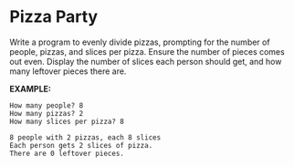 # Pizza Party

Write a program to evenly divide pizzas, prompting for the number of people, pizzas, and slices per pizza. Ensure the number of pieces comes out even. Display the number of slices each person should get, and how many leftover pieces there are.

**EXAMPLE:**

```
How many people? 8
How many pizzas? 2
How many slices per pizza? 8

8 people with 2 pizzas, each 8 slices
Each person gets 2 slices of pizza.
There are 0 leftover pieces.
```